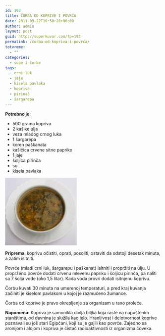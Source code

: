```yaml
---
id: 193
title: ČORBA OD KOPRIVE I POVRĆA
date: 2011-03-22T10:58:28+00:00
author: admin
layout: post
guid: http://superkuvar.com/?p=193
permalink: /čorba-od-kopriva-i-povrća/
totvreme:
  - ""
categories:
  - supe i čorbe
tags:
  - crni luk
  - jaje
  - kisela pavlaka
  - koprive
  - pirinač
  - šargarepa
---
```

**Potrebno je**:

  * 500 grama kopriva
  * 2 kašike ulja
  * veza mladog crnog luka
  * 1 šargarepa
  * koren paškanata
  * kašičica crvene sitne paprike
  * 1 jaje
  * šoljica pirinča
  * so
  * kisela pavlaka

<img class="alignnone size-full wp-image-789" title="corbaodkoprivaipovrca" src="/wp-content/uploads/2011/03/corbaodkoprivaipovrca.jpg" alt="" width="231" height="218" /> 

**Priprema**: koprivu očistiti, oprati, posoliti, ostaviti da odstoji desetak minuta, a zatim isitniti.

Povrće (mladi crni luk, šargarepu i paškanat) isitniti i propržiti na ulju. U proprženo povrće dodati crvenu mlevenu papriku i šoljicu pirinča, pa naliti sa 7 šolja vode (oko 1,5 litar). Kada voda provri dodati isitnjenu koprivu.

Čorbu kuvati 30 minuta na umerenoj temperaturi, a pred kraj kuvanja začiniti je kiselom pavlakom u kojoj je razmućeno žumance.

Čorba od koprive je pravo okrepljenje za organizam u rano proleće.

**Napomena**: Kopriva je samonikla divlja biljka koja raste na napuštenim staništima, od davnina je služila kao jelo. Hranljivost i delotvornost koprive poznavali su još stari Egipćani, koji su je gajili kao povrće.
Zajedno sa aronijom i alojom i kopriva je čistač radioaktivnosti iz organizma čoveka.